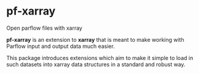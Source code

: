 # pf-xarray
Open parflow files with xarray

**pf-xarray** is an extension to **xarray** that is meant to
make working with Parflow input and output data much easier.

This package introduces extensions which aim to make it simple
to load in such datasets into xarray data structures in a standard
and robust way.
